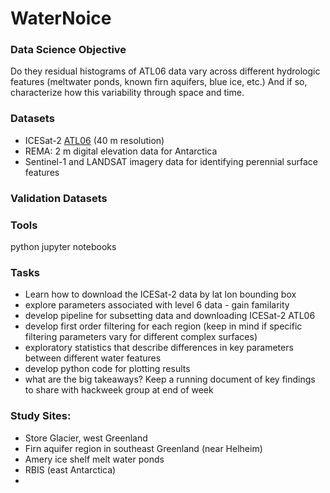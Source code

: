 # WaterNoice

### Data Science Objective
Do they residual histograms of ATL06 data vary across different hydrologic features (meltwater ponds, 
known firn aquifers, blue ice, etc.)
And if so, characterize how this variability through space and time.

### Datasets
- ICESat-2 [ATL06](https://nsidc.org/data/atl06?qt-data_set_tabs=3#qt-data_set_tabs) (40 m resolution)
- REMA: 2 m digital elevation data for Antarctica
- Sentinel-1 and LANDSAT imagery data for identifying perennial surface features

### Validation Datasets


### Tools
python
jupyter notebooks

### Tasks
- Learn how to download the ICESat-2 data by lat lon bounding box
- explore parameters associated with level 6 data - gain familarity 
- develop pipeline for subsetting data and downloading ICESat-2 ATL06
- develop first order filtering for each region (keep in mind if specific filtering parameters vary for different complex       surfaces)
- exploratory statistics that describe differences in key parameters between different water features
- develop python code for plotting results
- what are the big takeaways? Keep a running document of key findings to share with hackweek group at end of week

### Study Sites:
- Store Glacier, west Greenland
- Firn aquifer region in southeast Greenland (near Helheim)
- Amery ice shelf melt water ponds
- RBIS (east Antarctica)
-

